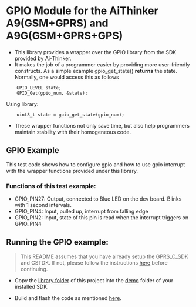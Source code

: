 # GPIO Module for the AiThinker A9(GSM+GPRS) and A9G(GSM+GPRS+GPS)

- This library provides a wrapper over the GPIO library from the SDK provided by Ai-Thinker.
- It makes the job of a programmer easier by providing more user-friendly constructs. As a simple example gpio_get_state() **returns** the state. Normally, one would access this as follows
````
    GPIO_LEVEL state;
    GPIO_Get(gpio_num, &state);
````
  Using library:
````    
    uint8_t state = gpio_get_state(gpio_num);
````
- These wrapper functions not only save time, but also help programmers maintain stability with their homogeneous code.

## GPIO Example

This test code shows how to configure gpio and how to use gpio interrupt with the wrapper functions provided under this library.

### Functions of this test example:

 * GPIO_PIN27: Output, connected to Blue LED on the dev board. Blinks with 1 second intervals.
 * GPIO_PIN4: Input, pulled up, interrupt from falling edge
 * GPIO_PIN2: Input, state of this pin is read when the interrupt triggers on GPIO_PIN4


## Running the GPIO example:

  > This README assumes that you have already setup the GPRS_C_SDK and CSTDK. If not, please follow the instructions [here](./README.md) before continuing.
 
- Copy the [library folder](./a9_gpio_lib) of this project into the [demo](https://github.com/Ai-Thinker-Open/GPRS_C_SDK/tree/master/demo) folder of your installed SDK.

- Build and flash the code as mentioned [here](./README.md).
